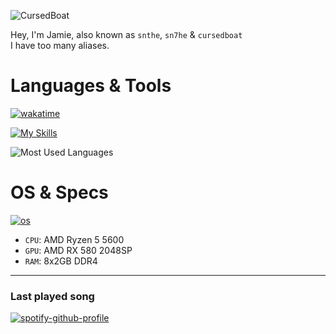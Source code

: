 ![CursedBoat](https://i.ibb.co/pxZcwKr/cursedboat.png)



Hey, I'm Jamie, also known as `snthe`, `sn7he` & `cursedboat` <br />
I have too many aliases.

# Languages & Tools
[![wakatime](https://wakatime.com/badge/user/39b84677-b2b8-404d-8185-3cec87071def.svg)](https://wakatime.com/@cursedboat)

[![My Skills](https://skillicons.dev/icons?i=rust,cs,dotnet,python,ts,nodejs,bun,express,sqlite,mongodb,bash,zsh)](https://skillicons.dev)

![Most Used Languages](https://github-readme-stats.vercel.app/api/top-langs/?username=cursedboat&layout=compact&theme=dark)

# OS & Specs

[![os](https://skillicons.dev/icons?i=windows,arch,ubuntu)](https://skillicons.dev)
- `CPU`: AMD Ryzen 5 5600
- `GPU`: AMD RX 580 2048SP
- `RAM`: 8x2GB DDR4

---
### Last played song

[![spotify-github-profile](https://spotify-github-profile.kittinanx.com/api/view?uid=g2lqgpmd6ffpfgsm1nv0y3dle&cover_image=true&theme=natemoo-re&show_offline=false&background_color=121212&interchange=false&bar_color=53b14f&bar_color_cover=false)](https://spotify-github-profile.kittinanx.com/api/view?uid=g2lqgpmd6ffpfgsm1nv0y3dle&redirect=true)
